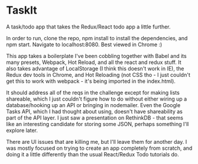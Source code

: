 # TaskIt

A task/todo app that takes the Redux/React todo app a little further.

In order to run, clone the repo, npm install to install the dependencies, and npm start. Navigate to localhost:8080. Best viewed in Chrome :)

This app takes a boilerplate I've been cobbling together with Babel and its many presets, Webpack, Hot Reload, and all the react and redux stuff. It also takes advantage of LocalStorage (I think this doesn't work in IE), the Redux dev tools in Chrome, and Hot Reloading (not CSS tho - I just couldn't get this to work with webpack - it's being imported in the index.html).

It should address all of the reqs in the challenge except for making lists shareable, which I just couldn't figure how to do without either wiring up a database/hooking up an API or bringing in nodemailer. Even the Google Tasks API, which I had thought about using, doesn't have shareability as part of the API layer. I just saw a presentation on RethinkDB - that seems like an interesting candidate for storing some JSON, perhaps something I'll explore later.

There are UI issues that are killing me, but I'll leave them for another day. I was mostly focused on trying to create an app completely from scratch, and doing it a little differently than the usual React/Redux Todo tutorials do.
